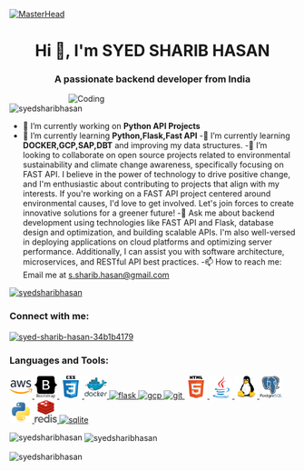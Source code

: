 [![MasterHead](https://repository-images.githubusercontent.com/588181932/e36ec678-7984-4cdd-8e4c-a3932772ff8e)](https://rishavchanda.io)
<h1 align="center">Hi 👋, I'm SYED SHARIB HASAN</h1>
<h3 align="center">A passionate backend developer from India</h3>

<img align="right" alt="Coding" width="400" src="https://media4.giphy.com/media/qgQUggAC3Pfv687qPC/giphy.gif">

<p align="left"> <img src="https://komarev.com/ghpvc/?username=syedsharibhasan&label=Profile%20views&color=0e75b6&style=flat" alt="syedsharibhasan" /> </p>

- 🔭 I’m currently working on **Python API Projects**
- 🌱 I’m currently learning **Python,Flask,Fast API**
-🌱 I’m currently learning **DOCKER,GCP,SAP,DBT** and improving my data structures.
-👯 I’m looking to collaborate on open source projects related to environmental sustainability and climate change awareness, specifically focusing on FAST API. I believe in the power of technology to drive positive change, and I'm enthusiastic about contributing to projects that align with my interests. If you're working on a FAST API project centered around environmental causes, I'd love to get involved. Let's join forces to create innovative solutions for a greener future!
-💬 Ask me about backend development using technologies like FAST API and Flask, database design and optimization, and building scalable APIs. I'm also well-versed in deploying applications on cloud platforms and optimizing server performance. Additionally, I can assist you with software architecture, microservices, and RESTful API best practices.
-📫 How to reach me: Email me at s.sharib.hasan@gmail.com


<p align="left"> <a href="https://github.com/ryo-ma/github-profile-trophy"><img src="https://github-profile-trophy.vercel.app/?username=syedsharibhasan" alt="syedsharibhasan" /></a> </p>


<h3 align="left">Connect with me:</h3>
<p align="left">
<a href="https://linkedin.com/in/syed-sharib-hasan-34b1b4179" target="blank"><img align="center" src="https://raw.githubusercontent.com/rahuldkjain/github-profile-readme-generator/master/src/images/icons/Social/linked-in-alt.svg" alt="syed-sharib-hasan-34b1b4179" height="30" width="40" /></a>
</p>

<h3 align="left">Languages and Tools:</h3>
<p align="left"> <a href="https://aws.amazon.com" target="_blank" rel="noreferrer"> <img src="https://raw.githubusercontent.com/devicons/devicon/master/icons/amazonwebservices/amazonwebservices-original-wordmark.svg" alt="aws" width="40" height="40"/> </a> <a href="https://getbootstrap.com" target="_blank" rel="noreferrer"> <img src="https://raw.githubusercontent.com/devicons/devicon/master/icons/bootstrap/bootstrap-plain-wordmark.svg" alt="bootstrap" width="40" height="40"/> </a> <a href="https://www.w3schools.com/css/" target="_blank" rel="noreferrer"> <img src="https://raw.githubusercontent.com/devicons/devicon/master/icons/css3/css3-original-wordmark.svg" alt="css3" width="40" height="40"/> </a> <a href="https://www.docker.com/" target="_blank" rel="noreferrer"> <img src="https://raw.githubusercontent.com/devicons/devicon/master/icons/docker/docker-original-wordmark.svg" alt="docker" width="40" height="40"/> </a> <a href="https://flask.palletsprojects.com/" target="_blank" rel="noreferrer"> <img src="https://www.vectorlogo.zone/logos/pocoo_flask/pocoo_flask-icon.svg" alt="flask" width="40" height="40"/> </a> <a href="https://cloud.google.com" target="_blank" rel="noreferrer"> <img src="https://www.vectorlogo.zone/logos/google_cloud/google_cloud-icon.svg" alt="gcp" width="40" height="40"/> </a> <a href="https://git-scm.com/" target="_blank" rel="noreferrer"> <img src="https://www.vectorlogo.zone/logos/git-scm/git-scm-icon.svg" alt="git" width="40" height="40"/> </a> <a href="https://www.w3.org/html/" target="_blank" rel="noreferrer"> <img src="https://raw.githubusercontent.com/devicons/devicon/master/icons/html5/html5-original-wordmark.svg" alt="html5" width="40" height="40"/> </a> <a href="https://www.java.com" target="_blank" rel="noreferrer"> <img src="https://raw.githubusercontent.com/devicons/devicon/master/icons/java/java-original.svg" alt="java" width="40" height="40"/> </a> <a href="https://www.linux.org/" target="_blank" rel="noreferrer"> <img src="https://raw.githubusercontent.com/devicons/devicon/master/icons/linux/linux-original.svg" alt="linux" width="40" height="40"/> </a> <a href="https://www.postgresql.org" target="_blank" rel="noreferrer"> <img src="https://raw.githubusercontent.com/devicons/devicon/master/icons/postgresql/postgresql-original-wordmark.svg" alt="postgresql" width="40" height="40"/> </a> <a href="https://www.python.org" target="_blank" rel="noreferrer"> <img src="https://raw.githubusercontent.com/devicons/devicon/master/icons/python/python-original.svg" alt="python" width="40" height="40"/> </a> <a href="https://redis.io" target="_blank" rel="noreferrer"> <img src="https://raw.githubusercontent.com/devicons/devicon/master/icons/redis/redis-original-wordmark.svg" alt="redis" width="40" height="40"/> </a> <a href="https://www.sqlite.org/" target="_blank" rel="noreferrer"> <img src="https://www.vectorlogo.zone/logos/sqlite/sqlite-icon.svg" alt="sqlite" width="40" height="40"/> </a> </p>

<p><img align="left" src="https://github-readme-stats.vercel.app/api/top-langs?username=syedsharibhasan&show_icons=true&locale=en&layout=compact" alt="syedsharibhasan" /></p>

<p>&nbsp;<img align="center" src="https://github-readme-stats.vercel.app/api?username=syedsharibhasan&show_icons=true&locale=en" alt="syedsharibhasan" /></p>

<p><img align="center" src="https://github-readme-streak-stats.herokuapp.com/?user=syedsharibhasan&" alt="syedsharibhasan" /></p>

